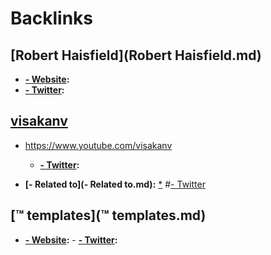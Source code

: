 
# Backlinks
## [Robert Haisfield](Robert Haisfield.md)
- **[- Website](- Website.md):**
- **[- Twitter](- Twitter.md):**

## [visakanv](visakanv.md)
- https://www.youtube.com/visakanv
    - **[- Twitter](- Twitter.md):**

- **[- Related to](- Related to.md):** [*](((ghyzm0VGE))) #[- Twitter](- Twitter.md)

## [™ templates](™ templates.md)
- **[- Website](- Website.md):**
        - **[- Twitter](- Twitter.md):**

